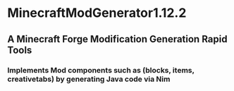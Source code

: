# MinecraftModGenerator1.12.2
## A Minecraft Forge Modification Generation Rapid Tools
### Implements Mod components such as (blocks, items, creativetabs) by generating Java code via Nim
